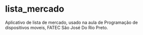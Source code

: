 # lista_mercado
Aplicativo de lista de mercado, usado na aula de Programação de dispositivos moveis, FATEC São José Do Rio Preto.
